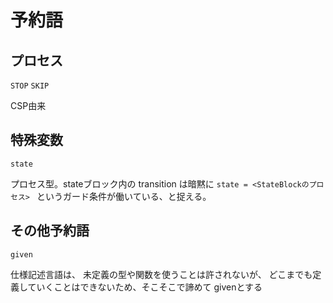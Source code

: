 # 予約語

## プロセス

`STOP` `SKIP`

CSP由来


## 特殊変数

`state`

プロセス型。stateブロック内の transition は暗黙に
`state = <StateBlockのプロセス> ` というガード条件が働いている、と捉える。


## その他予約語

`given`

仕様記述言語は、
未定義の型や関数を使うことは許されないが、
どこまでも定義していくことはできないため、そこそこで諦めて givenとする
